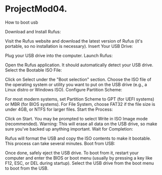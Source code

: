# ProjectMod04.
How to boot usb

Download and Install Rufus:

Visit the Rufus website and download the latest version of Rufus (it's portable, so no installation is necessary).
Insert Your USB Drive:

Plug your USB drive into the computer.
Launch Rufus:

Open the Rufus application. It should automatically detect your USB drive.
Select the Bootable ISO File:

Click on Select under the "Boot selection" section.
Choose the ISO file of the operating system or utility you want to put on the USB drive (e.g., a Linux distro or Windows ISO).
Configure Partition Scheme:

For most modern systems, set Partition Scheme to GPT (for UEFI systems) or MBR (for BIOS systems).
For File System, choose FAT32 if the file size is under 4GB, or NTFS for larger files.
Start the Process:

Click on Start. You may be prompted to select Write in ISO Image mode (recommended).
Warning: This will erase all data on the USB drive, so make sure you've backed up anything important.
Wait for Completion:

Rufus will format the USB and copy the ISO contents to make it bootable. This process can take several minutes.
Boot from USB:

Once done, safely eject the USB drive. To boot from it, restart your computer and enter the BIOS or boot menu (usually by pressing a key like F12, ESC, or DEL during startup).
Select the USB drive from the boot menu to boot from the USB.
